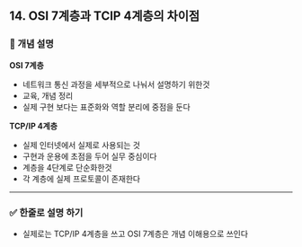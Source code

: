 ## 14. OSI 7계층과 TCIP 4계층의 차이점

### 🧠 개념 설명
**OSI 7계층**
- 네트워크 통신 과정을 세부적으로 나눠서 설명하기 위한것
- 교육, 개념 정리
- 실제 구현 보다는 표준화와 역할 분리에 중점을 둔다

**TCP/IP 4계층**
- 실제 인터넷에서 실제로 사용되는 것
- 구현과 운용에 초점을 두어 실무 중심이다
- 계층을 4단계로 단순화한것
- 각 계층에 실제 프로토콜이 존재한다


---
### ✅ 한줄로 설명 하기
- 실제로는 TCP/IP 4계층을 쓰고 OSI 7계층은 개념 이해용으로 쓰인다
